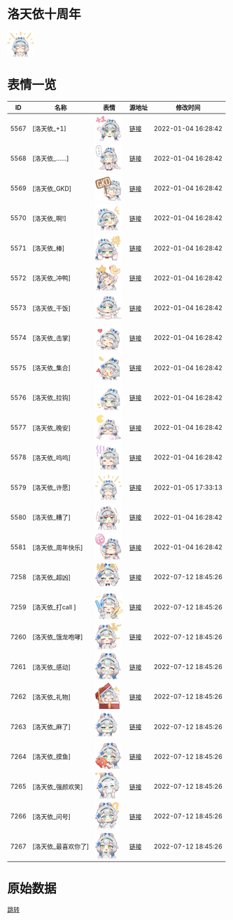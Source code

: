 # 洛天依十周年

<img src="./cover.png" height="60" alt="cover" />

# 表情一览

|ID|名称|表情|源地址|修改时间|
|----|----|----|----|----|
|5567|[洛天依_+1]|<img src="./pic/005567_%5B洛天依_+1%5D.png" height="60" alt="+1"/>|[链接](http://i0.hdslb.com/bfs/emote/f9e39b7a474f01b70c9f0a71fc5554cf29bfda25.png)|2022-01-04 16:28:42|
|5568|[洛天依_……]|<img src="./pic/005568_%5B洛天依_……%5D.png" height="60" alt="……"/>|[链接](http://i0.hdslb.com/bfs/emote/a9eba54c34cdc042d21e1960a317756ac4d65472.png)|2022-01-04 16:28:42|
|5569|[洛天依_GKD]|<img src="./pic/005569_%5B洛天依_GKD%5D.png" height="60" alt="GKD"/>|[链接](http://i0.hdslb.com/bfs/emote/57173e412d69dd029832192e61b107434ad8eac1.png)|2022-01-04 16:28:42|
|5570|[洛天依_啊!]|<img src="./pic/005570_%5B洛天依_啊!%5D.png" height="60" alt="啊!"/>|[链接](http://i0.hdslb.com/bfs/emote/6e8edf83ec1d7eed4000e91b267e80a1f08ce289.png)|2022-01-04 16:28:42|
|5571|[洛天依_棒]|<img src="./pic/005571_%5B洛天依_棒%5D.png" height="60" alt="棒"/>|[链接](http://i0.hdslb.com/bfs/emote/abacb9fcc2526c00ff071917c51d7a474218609d.png)|2022-01-04 16:28:42|
|5572|[洛天依_冲鸭]|<img src="./pic/005572_%5B洛天依_冲鸭%5D.png" height="60" alt="冲鸭"/>|[链接](http://i0.hdslb.com/bfs/emote/e76bf65e464b5e1e82b00b9aa498754294ecf8d7.png)|2022-01-04 16:28:42|
|5573|[洛天依_干饭]|<img src="./pic/005573_%5B洛天依_干饭%5D.png" height="60" alt="干饭"/>|[链接](http://i0.hdslb.com/bfs/emote/78bde0ab6c24e58e93758f7d7953b9ee287597e2.png)|2022-01-04 16:28:42|
|5574|[洛天依_击掌]|<img src="./pic/005574_%5B洛天依_击掌%5D.png" height="60" alt="击掌"/>|[链接](http://i0.hdslb.com/bfs/emote/208712d25bbfffefb00f51eb2c977b12b98e52a8.png)|2022-01-04 16:28:42|
|5575|[洛天依_集合]|<img src="./pic/005575_%5B洛天依_集合%5D.png" height="60" alt="集合"/>|[链接](http://i0.hdslb.com/bfs/emote/a24ab2b5ab6c00c2869696ddf7132e7818c2ab1f.png)|2022-01-04 16:28:42|
|5576|[洛天依_拉钩]|<img src="./pic/005576_%5B洛天依_拉钩%5D.png" height="60" alt="拉钩"/>|[链接](http://i0.hdslb.com/bfs/emote/31e12ae73ce2d260a0366e1f1df0c18a55a2543b.png)|2022-01-04 16:28:42|
|5577|[洛天依_晚安]|<img src="./pic/005577_%5B洛天依_晚安%5D.png" height="60" alt="晚安"/>|[链接](http://i0.hdslb.com/bfs/emote/90d545932788169efa102df5bb23a6ef187d90d5.png)|2022-01-04 16:28:42|
|5578|[洛天依_呜呜]|<img src="./pic/005578_%5B洛天依_呜呜%5D.png" height="60" alt="呜呜"/>|[链接](http://i0.hdslb.com/bfs/emote/f366c283318bf215656cc57251cd87a44801cda9.png)|2022-01-04 16:28:42|
|5579|[洛天依_许愿]|<img src="./pic/005579_%5B洛天依_许愿%5D.png" height="60" alt="许愿"/>|[链接](http://i0.hdslb.com/bfs/emote/11dd222e9f5d7b2c596d0f206dc9d1eb4efee407.png)|2022-01-05 17:33:13|
|5580|[洛天依_糟了]|<img src="./pic/005580_%5B洛天依_糟了%5D.png" height="60" alt="糟了"/>|[链接](http://i0.hdslb.com/bfs/emote/2e4781a91a8385393b4f8a1f751ca207d0cfc94e.png)|2022-01-04 16:28:42|
|5581|[洛天依_周年快乐]|<img src="./pic/005581_%5B洛天依_周年快乐%5D.png" height="60" alt="周年快乐"/>|[链接](http://i0.hdslb.com/bfs/emote/6276163f4158e7ea145fd8a13c98c10e77066e7b.png)|2022-01-04 16:28:42|
|7258|[洛天依_超凶]|<img src="./pic/007258_%5B洛天依_超凶%5D.png" height="60" alt="超凶"/>|[链接](http://i0.hdslb.com/bfs/emote/90e665d60f2a759d6f4b09880ff49bcf67b33fd4.png)|2022-07-12 18:45:26|
|7259|[洛天依_打call ]|<img src="./pic/007259_%5B洛天依_打call %5D.png" height="60" alt="打call "/>|[链接](http://i0.hdslb.com/bfs/emote/c20e0200384199f44808859fecadb89f0e61789f.png)|2022-07-12 18:45:26|
|7260|[洛天依_饿龙咆哮]|<img src="./pic/007260_%5B洛天依_饿龙咆哮%5D.png" height="60" alt="饿龙咆哮"/>|[链接](http://i0.hdslb.com/bfs/emote/c907052abf2aec46c04183e6e8e992341c64d25e.png)|2022-07-12 18:45:26|
|7261|[洛天依_感动]|<img src="./pic/007261_%5B洛天依_感动%5D.png" height="60" alt="感动"/>|[链接](http://i0.hdslb.com/bfs/emote/24de715f4b8730a5eedd1e0e6fbd2f2701143f83.png)|2022-07-12 18:45:26|
|7262|[洛天依_礼物]|<img src="./pic/007262_%5B洛天依_礼物%5D.png" height="60" alt="礼物"/>|[链接](http://i0.hdslb.com/bfs/emote/9826fb4f77944387767a37552143fbec40159fa5.png)|2022-07-12 18:45:26|
|7263|[洛天依_麻了]|<img src="./pic/007263_%5B洛天依_麻了%5D.png" height="60" alt="麻了"/>|[链接](http://i0.hdslb.com/bfs/emote/a843f0b7debb7e800ed7e36fb157e744ed09b1d6.png)|2022-07-12 18:45:26|
|7264|[洛天依_摸鱼]|<img src="./pic/007264_%5B洛天依_摸鱼%5D.png" height="60" alt="摸鱼"/>|[链接](http://i0.hdslb.com/bfs/emote/0f5e300ca501fc0090216132e89398c77b6d8bfd.png)|2022-07-12 18:45:26|
|7265|[洛天依_强颜欢笑]|<img src="./pic/007265_%5B洛天依_强颜欢笑%5D.png" height="60" alt="强颜欢笑"/>|[链接](http://i0.hdslb.com/bfs/emote/1c8486c3e97114ca6e667282f324830fe902397f.png)|2022-07-12 18:45:26|
|7266|[洛天依_问号]|<img src="./pic/007266_%5B洛天依_问号%5D.png" height="60" alt="问号"/>|[链接](http://i0.hdslb.com/bfs/emote/cf1abbba4ee63a06c313285b699f8760738c4d82.png)|2022-07-12 18:45:26|
|7267|[洛天依_最喜欢你了]|<img src="./pic/007267_%5B洛天依_最喜欢你了%5D.png" height="60" alt="最喜欢你了"/>|[链接](http://i0.hdslb.com/bfs/emote/07e95a9ddb8bf3ef3aee76aafd85710f1cfd3562.png)|2022-07-12 18:45:26|

# 原始数据

[跳转](./raw.json)


